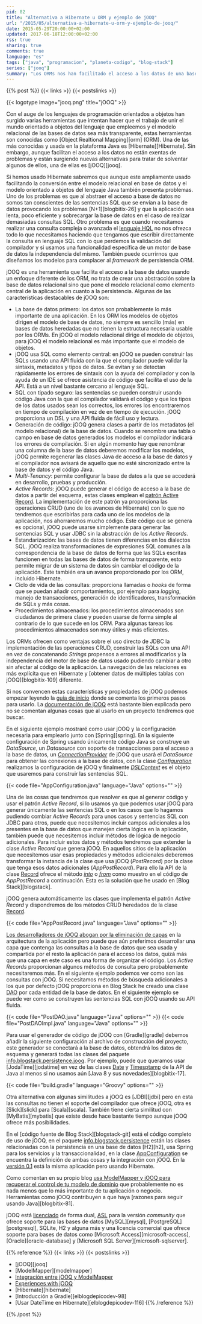 ```yaml
---
pid: 82
title: "Alternativa a Hibernate u ORM y ejemplo de jOOQ"
url: "/2015/05/alternativa-a-hibernate-u-orm-y-ejemplo-de-jooq/"
date: 2015-05-29T20:00:00+02:00
updated: 2017-06-18T12:00:00+02:00
rss: true
sharing: true
comments: true
language: "es"
tags: ["java", "programacion", "planeta-codigo", "blog-stack"]
series: ["jooq"]
summary: "Los ORMs nos han facilitado el acceso a los datos de una base de datos relacional. Han solucionado algunos problemas pero traído consigo otros nuevos como el problema N+1 o la pérdida de control del modelo relacional. jOOQ forma parte de una nueva generación de herramientas que puede sustituir o complementar a otras como Hibernate. Y después de haberlo usado considero que puede ser factible."
---
```


{{% post %}}
{{< links >}}
{{< postslinks >}}

{{< logotype image="jooq.png" title="jOOQ" >}}

Con el auge de los lenguajes de programación orientados a objetos han surgido varias herramientas que intentan hacer que el trabajo de unir el mundo orientado a objetos del lenguaje que empleemos y el modelo relacional de las bases de datos sea más transparente, estas herramientas son conocidas como [Object Realtional Mapping][orm] (ORM). Una de las más conocidas y usada en la plataforma Java es [Hibernate][Hibernate]. Sin embargo, aunque facilitan el acceso a los datos no están exentas de problemas y están surgiendo nuevas alternativas para tratar de solventar algunos de ellos, una de ellas es [jOOQ][jooq].

Si hemos usado Hibernate sabremos que aunque este ampliamente usado facilitando la conversión entre el modelo relacional en base de datos y el modelo orientado a objetos del lenguaje Java también presenta problemas. Uno de los problemas es que al abstraer el acceso a base de datos no somos tan conscientes de las sentencias SQL que se envían a la base de datos provocando los problemas [N+1][blogbitix-26] y que la aplicación sea lenta, poco eficiente y sobrecargar la base de datos en el caso de realizar demasiadas consultas SQL. Otro problema es que cuando necesitamos realizar una consulta compleja o avanzada el [lenguaje HQL](https://docs.jboss.org/hibernate/orm/current/userguide/html_single/Hibernate_User_Guide.html#hql) no nos ofrezca todo lo que necesitamos haciendo que tengamos que escribir directamente la consulta en lenguaje SQL con lo que perdemos la validación del compilador y si usamos una funcionalidad específica de un motor de base de datos la independencia del mismo. También puede ocurrirnos que diseñamos los modelos para complacer al _framework_ de persistencia ORM.

jOOQ es una herramienta que facilita el acceso a la base de datos usando un enfoque diferente de los ORM, no trata de crear una abstracción sobre la base de datos relacional sino que pone el modelo relacional como elemento central de la aplicación en cuanto a la persistencia. Algunas de las características destacables de jOOQ son:

* La base de datos primero: los datos son probablemente lo más importante de una aplicación. En los ORM los modelos de objetos dirigen el modelo de base de datos, no siempre es sencillo (más) en bases de datos heredadas que no tienen la estructura necesaria usable por los ORMs. En jOOQ el modelo relacional dirige el modelo de objetos, para jOOQ el modelo relacional es más importante que el modelo de objetos.
* jOOQ usa SQL como elemento central: en jOOQ se pueden construir las SQLs usando una API fluida con la que el compilador puede validar la sintaxis, metadatos y tipos de datos. Se evitan y se detectan rápidamente los errores de sintaxis con la ayuda del compilador y con la ayuda de un IDE se ofrece asistencia de código que facilita el uso de la API. Está a un nivel bastante cercano al lenguaje SQL.
* SQL con tipado seguro: las sentencias se pueden construir usando código Java con la que el compilador validará el código y que los tipos de los datos usados sean los correctos, los errores los encontraremos en tiempo de compilación en vez de en tiempo de ejecución. jOOQ proporciona un DSL y una API fluida de fácil uso y lectura.
* Generación de código: jOOQ genera clases a partir de los metadatos (el modelo relacional) de la base de datos. Cuando se renombre una tabla o campo en base de datos generados los modelos el compilador indicará los errores de compilación. Si en algún momento hay que renombrar una columna de la base de datos deberemos modificar los modelos, jOOQ permite regenerar las clases Java de acceso a la base de datos y el compilador nos avisará de aquello que no esté sincronizado entre la base de datos y el código Java.
* _Multi-Tenancy_: permite configurar la base de datos a la que se accederá en desarrollo, pruebas y producción.
* _Active Records_: jOOQ puede generar el código de acceso a la base de datos a partir del esquema, estas clases emplean el [patrón Active Record](https://en.wikipedia.org/wiki/Active_record_pattern). La implementación de este patrón ya proporciona las operaciones CRUD (uno de los avances de Hibernate) con lo que no tendremos que escribirlas para cada uno de los modelos de la aplicación, nos ahorraremos mucho código. Este código que se genera es opcional, jOOQ puede usarse simplemente para generar las sentencias SQL y usar JDBC sin la abstracción de los _Active Records_.
* Estandarización: las bases de datos tienen diferencias en los dialectos SQL. jOOQ realiza transformaciones de expresiones SQL comunes a la correspondencia de la base de datos de forma que las SQLs escritas funcionen en todas las bases de datos de forma transparente, esto permite migrar de un sistema de datos sin cambiar el código de la aplicación. Este también era un avance proporcionado por los ORM, incluido Hibernate.
* Ciclo de vida de las consultas: proporciona llamadas o _hooks_ de forma que se puedan añadir comportamientos, por ejemplo para _logging_, manejo de transacciones, generación de identificadores, transformación de SQLs y más cosas.
* Procedimientos almacenados: los procedimientos almacenados son ciudadanos de primera clase y pueden usarse de forma simple al contrario de lo que sucede en los ORM. Para algunas tareas los procedimientos almacenados son muy útiles y más eficientes.

Los ORMs ofrecen como ventajas sobre el uso directo de JDBC la implementación de las operaciones CRUD, construir las SQLs con una API en vez de concatenando _Strings_ propensos a errores al modificarlos y la independencia del motor de base de datos usado pudiendo cambiar a otro sin afectar al código de la aplicación. La navegación de las relaciones es más explícita que en Hibernate y [obtener datos de múltiples tablas con jOOQ][blogbitix-109] diferente.

Si nos convencen estas características y propiedades de jOOQ podemos empezar leyendo la [guía de inicio](http://www.jooq.org/doc/3.6/manual/getting-started/tutorials/jooq-in-7-steps/) donde se comenta los primeros pasos para usarlo. La [documentación de jOOQ](http://www.jooq.org/doc/3.6/manual-single-page/) está bastante bien explicada pero no se comentan algunas cosas que al usarlo en un proyecto tendremos que buscar.

En el siguiente ejemplo mostraré como usar jOOQ y la configuración necesaria para emplearlo junto con [Spring][spring]. En la siguiente configuración de Spring usando únicamente código Java se construye un _DataSource_, un _Datasource_ con soporte de transacciones para el acceso a la base de datos, un [_ConnectionProvider_](http://www.jooq.org/javadoc/latest/org/jooq/ConnectionProvider.html) de jOOQ que usará el _DataSource_ para obtener las conexiones a la base de datos, con la clase [_Configuration_](http://www.jooq.org/javadoc/latest/org/jooq/Configuration.html) realizamos la configuración de jOOQ y finalmente [_DSLContext_](http://www.jooq.org/javadoc/latest/org/jooq/DSLContext.html) es el objeto que usaremos para construir las sentencias SQL.

{{< code file="AppConfiguration.java" language="Java" options="" >}}

Una de las cosas que tendremos que resolver es que al generar código y usar el patrón _Active Record_, si lo usamos ya que podemos usar jOOQ para generar únicamente las sentencias SQL o en los casos que lo hagamos pudiendo combiar _Active Records_ para unos casos y sentencias SQL con JDBC para otros, puede que necesitemos incluir campos adicionales a los presentes en la base de datos que manejen cierta lógica en la aplicación, también puede que necesitemos incluir métodos de lógica de negocio adicionales. Para incluir estos datos y métodos tendremos que extender la clase _Active Record_ que genera jOOQ. En aquellos sitios de la aplicación que necesitemos usar esas propiedades y métodos adicionales deberemos transformar la instancia de la clase que usa jOOQ (_PostRecord_) por la clase que tenga esos datos adicionales (_AppPostRecord_). Para ello la API de la clase [Record](http://www.jooq.org/javadoc/3.6.x/org/jooq/Record.html) ofrece el método [_into_](http://www.jooq.org/javadoc/3.6.x/org/jooq/Record.html#into-java.lang.Class-) o [_from_](http://www.jooq.org/javadoc/3.6.x/org/jooq/Record.html#from-java.lang.Object-) como muestro en el código de _AppPostRecord_ a continuación. Esta es la solución que he usado en [Blog Stack][blogstack].

jOOQ genera automáticamente las clases que implementa el patrón _Active Record_ y dispondremos de los métodos CRUD heredados de la clase [Record](http://www.jooq.org/javadoc/3.6.x/org/jooq/Record.html).

{{< code file="AppPostRecord.java" language="Java" options="" >}}

[Los desarrolladores de jOOQ abogan por la eliminación de capas](https://blog.jooq.org/2014/09/12/why-you-should-not-implement-layered-architecture/) en la arquitectura de la aplicación pero puede que aún preferimos desarrollar una capa que contenga las consultas a la base de datos que sea usada y compartida por el resto la aplicación para el acceso los datos, quizá más que una capa en este caso es una forma de organizar el código. Los _Active Records_ proporcionan algunos métodos de consulta pero probablemente necesitaremos más. En el siguiente ejemplo podemos ver como son las consultas con jOOQ. Si necesitamos métodos de búsqueda adicionales a los que por defecto jOOQ proporciona en Blog Stack he creado una clase [DAO](https://es.wikipedia.org/wiki/Data_Access_Object) por cada entidad de la base de datos. En el siguiente ejemplo se puede ver como se construyen las sentencias SQL con jOOQ usando su API fluida.

{{< code file="PostDAO.java" language="Java" options="" >}}
{{< code file="PostDAOImpl.java" language="Java" options="" >}}

Para usar el generador de código de jOOQ con [Gradle][gradle] debemos añadir la siguiente configuración al archivo de construcción del proyecto, este generador se conectará a la base de datos, obtendrá los datos de esquema y generará todas las clases del paquete [info.blogstack.persistence.jooq](https://github.com/picodotdev/blog-stack/tree/master/src/main/java/info/blogstack/persistence/jooq). Por ejemplo, puede que queramos usar [JodaTime][jodatime] en vez de las clases [Date](https://docs.oracle.com/javase/8/docs/api/java/util/Date.html) y [Timesptamp](https://docs.oracle.com/javase/8/docs/api/java/sql/Timestamp.html) de la API de Java al menos si no usamos aún [Java 8 y sus novedades][blogbitix-17].

{{< code file="build.gradle" language="Groovy" options="" >}}

Otra alternativa con algunas similitudes a jOOQ es [JDBI][jdbi] pero en esta las consultas no tienen el soporte del compilador que ofrece jOOQ, otra es [Slick][slick] para [Scala][scala]. También tiene cierta similitud con [MyBatis][mybatis] que existe desde hace bastante tiempo aunque jOOQ ofrece más posibilidades.

En el [código fuente de Blog Stack][blogstack-git] está el código completo de uso de jOOQ, en el paquete [info.blogstack.persistence](https://github.com/picodotdev/blog-stack/tree/master/src/main/java/info/blogstack/persistence) están las clases relacionadas con la persistencia en una base de datos [H2][h2], usa Spring para los servicios y la transaccionalidad, en la clase [AppConfiguration](https://github.com/picodotdev/blog-stack/blob/master/src/main/java/info/blogstack/services/spring/AppConfiguration.java) se encuentra la definición de ambas cosas y la integración con jOOQ. En  la [versión 0.1](https://github.com/picodotdev/blog-stack/releases/tag/0.1) está la misma aplicación pero usando Hibernate.

Como comentan en su propio blog [usa ModelMapper y jOOQ para recuperar el control de tu modelo de dominio](https://blog.jooq.org/2013/08/06/use-modelmapper-and-jooq-to-regain-control-of-your-domain-model/) que probablemente no es nada menos que lo más importante de tu aplicación o negocio. Herramientas como jOOQ contribuyen a que haya [razones para seguir usando Java][blogbitix-81].

jOOQ está [licenciado](http://www.jooq.org/legal/licensing) de forma dual, [ASL](http://www.apache.org/licenses/LICENSE-2.0) para la versión _community_ que ofrece soporte para las bases de datos [MySQL][mysql], [PostgreSQL][postgresql], SQLite, H2 y alguna más y una licencia comercial que ofrece soporte para bases de datos como [Microsoft Access][microsoft-access], [Oracle][oracle-database] y [Microsoft SQL Server][microsoft-sqlserver].

{{% reference %}}
{{< links >}}
{{< postslinks >}}
* [jOOQ][jooq]
* [ModelMapper][modelmapper]
* [Integración entre jOOQ y ModelMapper](http://modelmapper.org/user-manual/jooq-integration/)
* [Experiences with jOOQ](http://teonos.com/blog/java/development/2014/11/10/experiences-with-jOOQ.html)
* [Hibernate][hibernate]
* [Introducción a Gradle][elblogdepicodev-98]
* [Usar DateTime en Hibernate][elblogdepicodev-116]
{{% /reference %}}

{{% /post %}}
